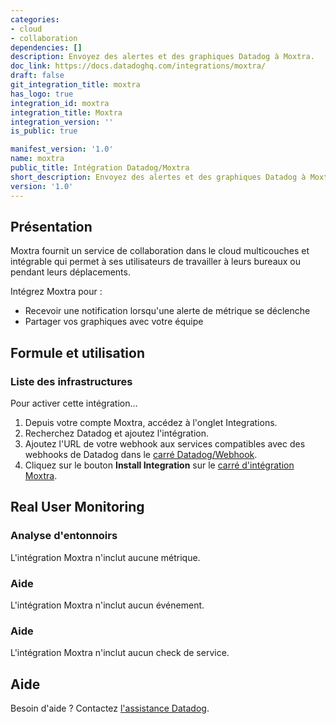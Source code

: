 ```yaml
---
categories:
- cloud
- collaboration
dependencies: []
description: Envoyez des alertes et des graphiques Datadog à Moxtra.
doc_link: https://docs.datadoghq.com/integrations/moxtra/
draft: false
git_integration_title: moxtra
has_logo: true
integration_id: moxtra
integration_title: Moxtra
integration_version: ''
is_public: true

manifest_version: '1.0'
name: moxtra
public_title: Intégration Datadog/Moxtra
short_description: Envoyez des alertes et des graphiques Datadog à Moxtra.
version: '1.0'
---
```


<!--  SOURCED FROM https://github.com/DataDog/dogweb -->
## Présentation

Moxtra fournit un service de collaboration dans le cloud multicouches et intégrable qui permet à ses utilisateurs de travailler à leurs bureaux ou pendant leurs déplacements.

Intégrez Moxtra pour :

- Recevoir une notification lorsqu'une alerte de métrique se déclenche
- Partager vos graphiques avec votre équipe

## Formule et utilisation

### Liste des infrastructures

Pour activer cette intégration…

1. Depuis votre compte Moxtra, accédez à l'onglet Integrations.
2. Recherchez Datadog et ajoutez l'intégration.
3. Ajoutez l'URL de votre webhook aux services compatibles avec des webhooks de Datadog dans le [carré Datadog/Webhook][1].
4. Cliquez sur le bouton **Install Integration** sur le [carré d'intégration Moxtra][2].

## Real User Monitoring

### Analyse d'entonnoirs

L'intégration Moxtra n'inclut aucune métrique.

### Aide

L'intégration Moxtra n'inclut aucun événement.

### Aide

L'intégration Moxtra n'inclut aucun check de service.

## Aide

Besoin d'aide ? Contactez [l'assistance Datadog][3].

[1]: https://app.datadoghq.com/integrations/webhooks
[2]: https://app.datadoghq.com/integrations/moxtra
[3]: https://docs.datadoghq.com/fr/help/
